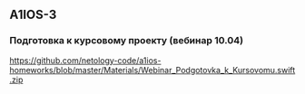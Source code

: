 ## A1IOS-3

### Подготовка к курсовому проекту (вебинар 10.04)
https://github.com/netology-code/a1ios-homeworks/blob/master/Materials/Webinar_Podgotovka_k_Kursovomu.swift.zip
